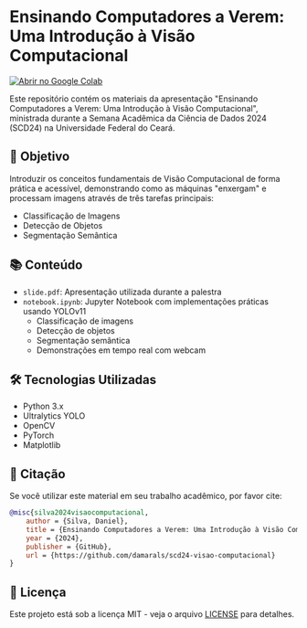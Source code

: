 # Ensinando Computadores a Verem: Uma Introdução à Visão Computacional

[![Abrir no Google Colab](https://colab.research.google.com/assets/colab-badge.svg)](https://colab.research.google.com/drive/1FRIZKkunuEwkbljcKHrUOON1iUqjy-zw?usp=sharing)

Este repositório contém os materiais da apresentação "Ensinando Computadores a Verem: Uma Introdução à Visão Computacional", ministrada durante a Semana Acadêmica da Ciência de Dados 2024 (SCD24) na Universidade Federal do Ceará.

## 🎯 Objetivo

Introduzir os conceitos fundamentais de Visão Computacional de forma prática e acessível, demonstrando como as máquinas "enxergam" e processam imagens através de três tarefas principais:
- Classificação de Imagens
- Detecção de Objetos
- Segmentação Semântica

## 📚 Conteúdo

- `slide.pdf`: Apresentação utilizada durante a palestra
- `notebook.ipynb`: Jupyter Notebook com implementações práticas usando YOLOv11
  - Classificação de imagens
  - Detecção de objetos
  - Segmentação semântica
  - Demonstrações em tempo real com webcam

## 🛠️ Tecnologias Utilizadas

- Python 3.x
- Ultralytics YOLO
- OpenCV
- PyTorch
- Matplotlib

## 📝 Citação

Se você utilizar este material em seu trabalho acadêmico, por favor cite:

```bibtex
@misc{silva2024visaocomputacional,
    author = {Silva, Daniel},
    title = {Ensinando Computadores a Verem: Uma Introdução à Visão Computacional},
    year = {2024},
    publisher = {GitHub},
    url = {https://github.com/damarals/scd24-visao-computacional}
}
```

## 📜 Licença

Este projeto está sob a licença MIT - veja o arquivo [LICENSE](LICENSE) para detalhes.